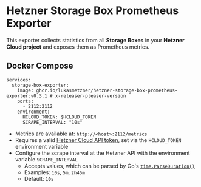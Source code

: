 # Hetzner Storage Box Prometheus Exporter

This exporter collects statistics from all **Storage Boxes** in your **Hetzner Cloud project** and exposes them as Prometheus metrics.

## Docker Compose

```
services:
  storage-box-exporter:
    image: ghcr.io/lukasmetzner/hetzner-storage-box-prometheus-exporter:v0.3.1 # x-releaser-pleaser-version
    ports:
      - 2112:2112
    environment:
      HCLOUD_TOKEN: $HCLOUD_TOKEN
      SCRAPE_INTERVAL: "10s"
```

* Metrics are available at: `http://<host>:2112/metrics`
* Requires a valid [Hetzner Cloud API token](https://docs.hetzner.cloud/reference/cloud), set via the `HCLOUD_TOKEN` environment variable
* Configure the scrape interval at the Hetzner API with the environment variable `SCRAPE_INTERVAL`
    * Accepts values, which can be parsed by Go's [`time.ParseDuration()`](https://pkg.go.dev/time#ParseDuration)
    * Examples: `10s`, `5m`, `2h45m`
    * Default: `10s`
